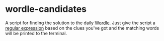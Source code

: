 # wordle-candidates
A script for finding the solution to the daily [Wordle](https://www.powerlanguage.co.uk/wordle/). Just give the script a [regular expression](https://en.wikipedia.org/wiki/Regular_expression) based on the clues you've got and the matching words will be printed to the terminal.
